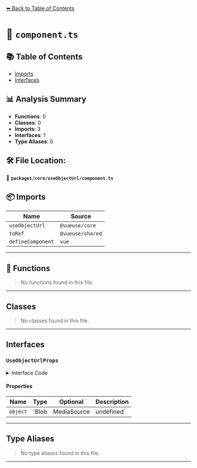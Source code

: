 [⬅️ Back to Table of Contents](../../../index.md)

# 📄 `component.ts`

## 📚 Table of Contents

- [Imports](#imports)
- [Interfaces](#interfaces)

## 📊 Analysis Summary

- **Functions**: 0
- **Classes**: 0
- **Imports**: 3
- **Interfaces**: 1
- **Type Aliases**: 0

## 🛠️ File Location:
📂 **`packages/core/useObjectUrl/component.ts`**

## 📦 Imports

| Name | Source |
|------|--------|
| `useObjectUrl` | `@vueuse/core` |
| `toRef` | `@vueuse/shared` |
| `defineComponent` | `vue` |


---

## 🔧 Functions

> No functions found in this file.


---

## Classes

> No classes found in this file.


---

## Interfaces

### `UseObjectUrlProps`

<details><summary>Interface Code</summary>

```ts
export interface UseObjectUrlProps {
  object: Blob | MediaSource | undefined
}
```
</details>

#### Properties

| Name | Type | Optional | Description |
|------|------|----------|-------------|
| `object` | `Blob | MediaSource | undefined` | ✗ |  |


---

## Type Aliases

> No type aliases found in this file.


---